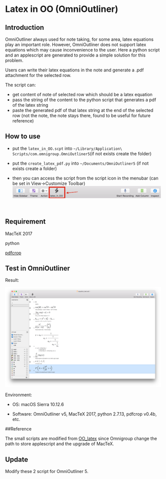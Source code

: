 # Latex in OO (OmniOutliner)

## Introduction

OmniOutliner always used for note taking, for some area, latex equations play an important role. However, OmniOutliner does not support latex equations which may cause inconvenience to the user. Here a python script and an applescript are generated to provide a simple solution for this problem.

Users can write their latex equations in the note and generate a .pdf attachment for the selected row.

The script can:

- get content of note of selected row which should be a latex equation
- pass the string of the content to the python script that generates a pdf of the latex string
- paste the generated pdf of that latex string at the end of the selected row (not the note, the note stays there, found to be useful for future reference)

## How to use

* put the `latex_in_OO.scpt` into `~/Library/Application\ Scripts/com.omnigroup.OmniOutliner5`(if not exists create the folder)

* put the `create_latex_pdf.py` into `~/Documents/OmniOutliner5` (if not exists create a folder)

* then you can access the script from the script icon in the menubar (can be set in View->Customize Toolbar)![icon_in_menu_bar](icon_in_menu_bar.png)

  ​

## Requirement

MacTeX 2017

python

[pdfcrop](http://pdfcrop.sourceforge.net/)

## Test in OmniOutliner

Result:

 ![test_result](test_result.png)

Environment:

* OS: macOS Sierra 10.12.6


* Software: OmniOutliner v5, MacTeX 2017, python 2.7.13, pdfcrop v0.4b, etc.

##Reference

The small scripts are modified from [OO_latex](https://github.com/clausTue/OO_latex) since Omnigroup change the path to store applescript and the upgrade of MacTeX.


## Update
Modify these 2 script for OmniOutliner 5.
